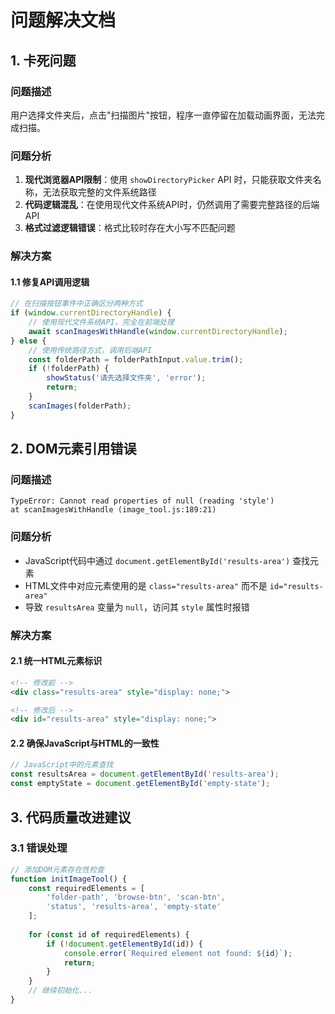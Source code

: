 # 问题解决文档

## 1. 卡死问题

### 问题描述
用户选择文件夹后，点击"扫描图片"按钮，程序一直停留在加载动画界面，无法完成扫描。

### 问题分析
1. **现代浏览器API限制**：使用 `showDirectoryPicker` API 时，只能获取文件夹名称，无法获取完整的文件系统路径
2. **代码逻辑混乱**：在使用现代文件系统API时，仍然调用了需要完整路径的后端API
3. **格式过滤逻辑错误**：格式比较时存在大小写不匹配问题

### 解决方案

#### 1.1 修复API调用逻辑
```javascript
// 在扫描按钮事件中正确区分两种方式
if (window.currentDirectoryHandle) {
    // 使用现代文件系统API，完全在前端处理
    await scanImagesWithHandle(window.currentDirectoryHandle);
} else {
    // 使用传统路径方式，调用后端API
    const folderPath = folderPathInput.value.trim();
    if (!folderPath) {
        showStatus('请先选择文件夹', 'error');
        return;
    }
    scanImages(folderPath);
}
```

## 2. DOM元素引用错误

### 问题描述
```
TypeError: Cannot read properties of null (reading 'style')
at scanImagesWithHandle (image_tool.js:189:21)
```

### 问题分析
- JavaScript代码中通过 `document.getElementById('results-area')` 查找元素
- HTML文件中对应元素使用的是 `class="results-area"` 而不是 `id="results-area"`
- 导致 `resultsArea` 变量为 `null`，访问其 `style` 属性时报错

### 解决方案

#### 2.1 统一HTML元素标识
```html
<!-- 修改前 -->
<div class="results-area" style="display: none;">

<!-- 修改后 -->
<div id="results-area" style="display: none;">
```

#### 2.2 确保JavaScript与HTML的一致性
```javascript
// JavaScript中的元素查找
const resultsArea = document.getElementById('results-area');
const emptyState = document.getElementById('empty-state');
```

## 3. 代码质量改进建议

### 3.1 错误处理
```javascript
// 添加DOM元素存在性检查
function initImageTool() {
    const requiredElements = [
        'folder-path', 'browse-btn', 'scan-btn', 
        'status', 'results-area', 'empty-state'
    ];
    
    for (const id of requiredElements) {
        if (!document.getElementById(id)) {
            console.error(`Required element not found: ${id}`);
            return;
        }
    }
    // 继续初始化...
}
```
